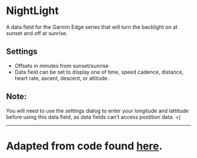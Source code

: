 # NightLight
A data field for the Garmin Edge series that will turn the backlight on at sunset and off at sunrise.

## Settings
* Offsets in minutes from sunset/sunrise
* Data field can be set to display one of time, speed cadence, distance, heart rate, ascent, descent, or altitude.

## Note:
You will need to use the settings dialog to enter your longitude and lattitude before using this data field, as data fields can't access postition data. =(

---
# Adapted from code found [here](http://souptonuts.sourceforge.net/code/sunrise.c.html).

